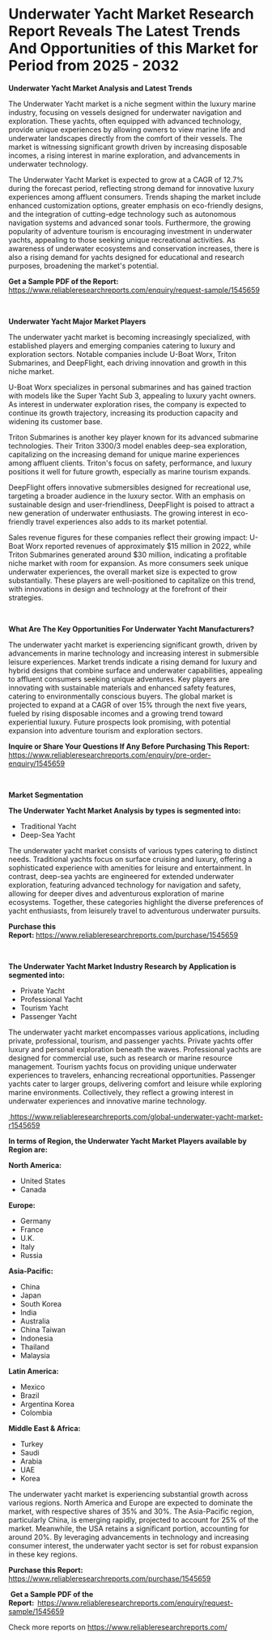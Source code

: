 <p><h1>Underwater Yacht Market Research Report Reveals The Latest Trends And Opportunities of this Market for Period from 2025 - 2032</h1></p><p><strong>Underwater Yacht Market Analysis and Latest Trends</strong></p>
<p><p>The Underwater Yacht market is a niche segment within the luxury marine industry, focusing on vessels designed for underwater navigation and exploration. These yachts, often equipped with advanced technology, provide unique experiences by allowing owners to view marine life and underwater landscapes directly from the comfort of their vessels. The market is witnessing significant growth driven by increasing disposable incomes, a rising interest in marine exploration, and advancements in underwater technology.</p><p>The Underwater Yacht Market is expected to grow at a CAGR of 12.7% during the forecast period, reflecting strong demand for innovative luxury experiences among affluent consumers. Trends shaping the market include enhanced customization options, greater emphasis on eco-friendly designs, and the integration of cutting-edge technology such as autonomous navigation systems and advanced sonar tools. Furthermore, the growing popularity of adventure tourism is encouraging investment in underwater yachts, appealing to those seeking unique recreational activities. As awareness of underwater ecosystems and conservation increases, there is also a rising demand for yachts designed for educational and research purposes, broadening the market's potential.</p></p>
<p><strong>Get a Sample PDF of the Report:&nbsp;</strong> <a href="https://www.reliableresearchreports.com/enquiry/request-sample/1545659?utm_campaign=2009&utm_medium=2&utm_source=Github&utm_content=ia&utm_term=17022025&utm_id=underwater-yacht">https://www.reliableresearchreports.com/enquiry/request-sample/1545659</a></p>
<p>&nbsp;</p>
<p><strong>Underwater Yacht Major Market Players</strong></p>
<p><p>The underwater yacht market is becoming increasingly specialized, with established players and emerging companies catering to luxury and exploration sectors. Notable companies include U-Boat Worx, Triton Submarines, and DeepFlight, each driving innovation and growth in this niche market.</p><p>U-Boat Worx specializes in personal submarines and has gained traction with models like the Super Yacht Sub 3, appealing to luxury yacht owners. As interest in underwater exploration rises, the company is expected to continue its growth trajectory, increasing its production capacity and widening its customer base.</p><p>Triton Submarines is another key player known for its advanced submarine technologies. Their Triton 3300/3 model enables deep-sea exploration, capitalizing on the increasing demand for unique marine experiences among affluent clients. Triton's focus on safety, performance, and luxury positions it well for future growth, especially as marine tourism expands.</p><p>DeepFlight offers innovative submersibles designed for recreational use, targeting a broader audience in the luxury sector. With an emphasis on sustainable design and user-friendliness, DeepFlight is poised to attract a new generation of underwater enthusiasts. The growing interest in eco-friendly travel experiences also adds to its market potential.</p><p>Sales revenue figures for these companies reflect their growing impact: U-Boat Worx reported revenues of approximately $15 million in 2022, while Triton Submarines generated around $30 million, indicating a profitable niche market with room for expansion. As more consumers seek unique underwater experiences, the overall market size is expected to grow substantially. These players are well-positioned to capitalize on this trend, with innovations in design and technology at the forefront of their strategies.</p></p>
<p>&nbsp;</p>
<p><strong>What Are The Key Opportunities For Underwater Yacht Manufacturers?</strong></p>
<p><p>The underwater yacht market is experiencing significant growth, driven by advancements in marine technology and increasing interest in submersible leisure experiences. Market trends indicate a rising demand for luxury and hybrid designs that combine surface and underwater capabilities, appealing to affluent consumers seeking unique adventures. Key players are innovating with sustainable materials and enhanced safety features, catering to environmentally conscious buyers. The global market is projected to expand at a CAGR of over 15% through the next five years, fueled by rising disposable incomes and a growing trend toward experiential luxury. Future prospects look promising, with potential expansion into adventure tourism and exploration sectors.</p></p>
<p><strong>Inquire or Share Your Questions If Any Before Purchasing This Report:</strong> <a href="https://www.reliableresearchreports.com/enquiry/pre-order-enquiry/1545659?utm_campaign=2009&utm_medium=2&utm_source=Github&utm_content=ia&utm_term=17022025&utm_id=underwater-yacht">https://www.reliableresearchreports.com/enquiry/pre-order-enquiry/1545659</a></p>
<p>&nbsp;</p>
<p><strong>Market Segmentation</strong></p>
<p><strong>The Underwater Yacht Market Analysis by types is segmented into:</strong></p>
<p><ul><li>Traditional Yacht</li><li>Deep-Sea Yacht</li></ul></p>
<p><p>The underwater yacht market consists of various types catering to distinct needs. Traditional yachts focus on surface cruising and luxury, offering a sophisticated experience with amenities for leisure and entertainment. In contrast, deep-sea yachts are engineered for extended underwater exploration, featuring advanced technology for navigation and safety, allowing for deeper dives and adventurous exploration of marine ecosystems. Together, these categories highlight the diverse preferences of yacht enthusiasts, from leisurely travel to adventurous underwater pursuits.</p></p>
<p><strong>Purchase this Report:&nbsp;</strong><a href="https://www.reliableresearchreports.com/purchase/1545659?utm_campaign=2009&utm_medium=2&utm_source=Github&utm_content=ia&utm_term=17022025&utm_id=underwater-yacht">https://www.reliableresearchreports.com/purchase/1545659</a></p>
<p>&nbsp;</p>
<p><strong>The Underwater Yacht Market Industry Research by Application is segmented into:</strong></p>
<p><ul><li>Private Yacht</li><li>Professional Yacht</li><li>Tourism Yacht</li><li>Passenger Yacht</li></ul></p>
<p><p>The underwater yacht market encompasses various applications, including private, professional, tourism, and passenger yachts. Private yachts offer luxury and personal exploration beneath the waves. Professional yachts are designed for commercial use, such as research or marine resource management. Tourism yachts focus on providing unique underwater experiences to travelers, enhancing recreational opportunities. Passenger yachts cater to larger groups, delivering comfort and leisure while exploring marine environments. Collectively, they reflect a growing interest in underwater experiences and innovative marine technology.</p></p>
<p><a href="https://www.reliableresearchreports.com/global-underwater-yacht-market-r1545659?utm_campaign=2009&utm_medium=2&utm_source=Github&utm_content=ia&utm_term=17022025&utm_id=underwater-yacht">&nbsp;https://www.reliableresearchreports.com/global-underwater-yacht-market-r1545659</a></p>
<p><strong>In terms of Region, the Underwater Yacht Market Players available by Region are:</strong></p>
<p>
    <p> <strong> North America: </strong>
        <ul>
            <li>United States</li>
            <li>Canada</li>
        </ul>
        </p> 
    <p> <strong> Europe: </strong>
        <ul>
            <li>Germany</li>
            <li>France</li>
            <li>U.K.</li>
            <li>Italy</li>
            <li>Russia</li>
        </ul>
        </p> 
    <p> <strong> Asia-Pacific: </strong>
        <ul>
            <li>China</li>
            <li>Japan</li>
            <li>South Korea</li>
            <li>India</li>
            <li>Australia</li>
            <li>China Taiwan</li>
            <li>Indonesia</li>
            <li>Thailand</li>
            <li>Malaysia</li>
        </ul>
        </p> 
    <p> <strong> Latin America: </strong>
        <ul>
            <li>Mexico</li>
            <li>Brazil</li>
            <li>Argentina Korea</li>
            <li>Colombia</li>
        </ul>
        </p> 
    <p> <strong> Middle East & Africa: </strong>
        <ul>
            <li>Turkey</li>
            <li>Saudi</li>
            <li>Arabia</li>
            <li>UAE</li>
            <li>Korea</li>
        </ul>
    </p>
    </p>
<p><p>The underwater yacht market is experiencing substantial growth across various regions. North America and Europe are expected to dominate the market, with respective shares of 35% and 30%. The Asia-Pacific region, particularly China, is emerging rapidly, projected to account for 25% of the market. Meanwhile, the USA retains a significant portion, accounting for around 20%. By leveraging advancements in technology and increasing consumer interest, the underwater yacht sector is set for robust expansion in these key regions.</p></p>
<p><strong>Purchase this Report: </strong><a href="https://www.reliableresearchreports.com/purchase/1545659?utm_campaign=2009&utm_medium=2&utm_source=Github&utm_content=ia&utm_term=17022025&utm_id=underwater-yacht">https://www.reliableresearchreports.com/purchase/1545659</a></p>
<p>&nbsp;<strong>Get a Sample PDF of the Report:&nbsp;&nbsp;</strong><a href="https://www.reliableresearchreports.com/enquiry/request-sample/1545659?utm_campaign=2009&utm_medium=2&utm_source=Github&utm_content=ia&utm_term=17022025&utm_id=underwater-yacht">https://www.reliableresearchreports.com/enquiry/request-sample/1545659</a></p>
<p><strong></strong></p>
<p>Check more reports on <a href="https://www.reliableresearchreports.com/?utm_campaign=2009&utm_medium=2&utm_source=Github&utm_content=ia&utm_term=17022025&utm_id=underwater-yacht">https://www.reliableresearchreports.com/</a></p>